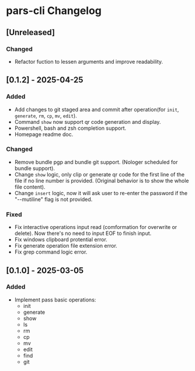 # pars-cli Changelog

## [Unreleased]

### Changed

- Refactor fuction to lessen arguments and improve readability.

## [0.1.2] - 2025-04-25

### Added

- Add changes to git staged area and commit after operation(for `init`, `generate`, `rm`, `cp`, `mv`, `edit`).
- Command `show` now support qr code generation and display.
- Powershell, bash and zsh completion support.
- Homepage readme doc.

### Changed

- Remove bundle pgp and bundle git support. (Nologer scheduled for bundle support).
- Change `show` logic, only clip or generate qr code for the first line of the file if no line number is provided. (Original behavior is to show the whole file content).
- Change `insert` logic, now it will ask user to re-enter the password if the "--mutiline" flag is not provided.

### Fixed

- Fix interactive operations input read (comformation for overwrite or delete). Now there's no need to input EOF to finish input.
- Fix windows clipboard protential error.
- Fix generate operation file extension error.
- Fix grep command logic error.

## [0.1.0] - 2025-03-05

### Added

- Implement pass basic operations:
  - init
  - generate
  - show
  - ls
  - rm
  - cp
  - mv
  - edit
  - find
  - git

